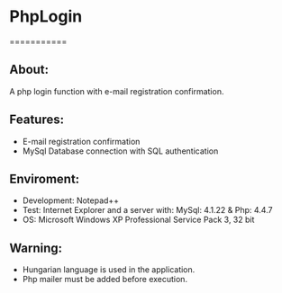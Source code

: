 # PhpLogin
===========


About:
------
A php login function with e-mail registration confirmation.


Features:
---------
- E-mail registration confirmation
- MySql Database connection with SQL authentication


Enviroment:
-----------
- Development: Notepad++
- Test: Internet Explorer and a server with: MySql: 4.1.22 & Php: 4.4.7
- OS: Microsoft Windows XP Professional Service Pack 3, 32 bit


Warning:
--------
- Hungarian language is used in the application.
- Php mailer must be added before execution.
